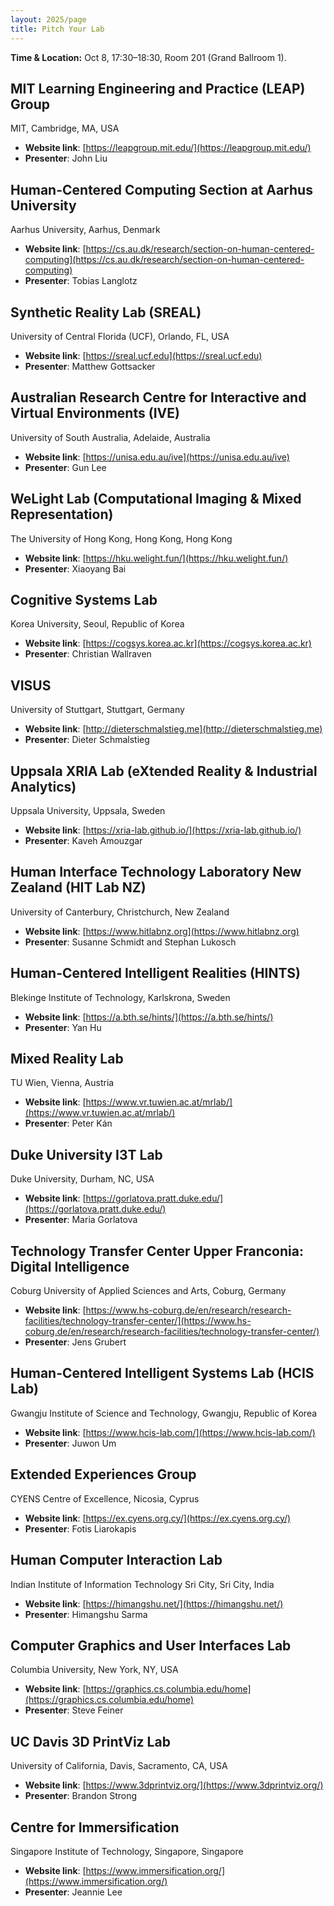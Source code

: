 ```yaml
---
layout: 2025/page
title: Pitch Your Lab
---
```

**Time & Location:** Oct 8, 17:30–18:30, Room 201 (Grand Ballroom 1).

## **MIT Learning Engineering and Practice (LEAP) Group**

MIT, Cambridge, MA, USA

* **Website link**: [https://leapgroup.mit.edu/](https://leapgroup.mit.edu/)
* **Presenter**: John Liu

## **Human-Centered Computing Section at Aarhus University**

Aarhus University, Aarhus, Denmark

* **Website link**: [https://cs.au.dk/research/section-on-human-centered-computing](https://cs.au.dk/research/section-on-human-centered-computing)
* **Presenter**: Tobias Langlotz

## **Synthetic Reality Lab (SREAL)**

University of Central Florida (UCF), Orlando, FL, USA

* **Website link**: [https://sreal.ucf.edu](https://sreal.ucf.edu)
* **Presenter**: Matthew Gottsacker

## **Australian Research Centre for Interactive and Virtual Environments (IVE)**

University of South Australia, Adelaide, Australia

* **Website link**: [https://unisa.edu.au/ive](https://unisa.edu.au/ive)
* **Presenter**: Gun Lee

## **WeLight Lab (Computational Imaging & Mixed Representation)**

The University of Hong Kong, Hong Kong, Hong Kong

* **Website link**: [https://hku.welight.fun/](https://hku.welight.fun/)
* **Presenter**: Xiaoyang Bai

## **Cognitive Systems Lab** 

Korea University, Seoul, Republic of Korea

* **Website link**: [https://cogsys.korea.ac.kr](https://cogsys.korea.ac.kr)
* **Presenter**: Christian Wallraven

## **VISUS**

University of Stuttgart, Stuttgart, Germany

* **Website link**: [http://dieterschmalstieg.me](http://dieterschmalstieg.me)
* **Presenter**: Dieter Schmalstieg

## **Uppsala XRIA Lab (eXtended Reality & Industrial Analytics)**

Uppsala University, Uppsala, Sweden

* **Website link**: [https://xria-lab.github.io/](https://xria-lab.github.io/)
* **Presenter**: Kaveh Amouzgar

## **Human Interface Technology Laboratory New Zealand (HIT Lab NZ)**

University of Canterbury, Christchurch, New Zealand

* **Website link**: [https://www.hitlabnz.org](https://www.hitlabnz.org)
* **Presenter**: Susanne Schmidt and Stephan Lukosch

## **Human-Centered Intelligent Realities (HINTS)** 

Blekinge Institute of Technology, Karlskrona, Sweden

* **Website link**: [https://a.bth.se/hints/](https://a.bth.se/hints/)
* **Presenter**: Yan Hu

## **Mixed Reality Lab**

TU Wien, Vienna, Austria

* **Website link**: [https://www.vr.tuwien.ac.at/mrlab/](https://www.vr.tuwien.ac.at/mrlab/)
* **Presenter**: Peter Kán

## **Duke University I3T Lab**

Duke University, Durham, NC, USA

* **Website link**: [https://gorlatova.pratt.duke.edu/](https://gorlatova.pratt.duke.edu/)
* **Presenter**: Maria Gorlatova

## **Technology Transfer Center Upper Franconia: Digital Intelligence**

Coburg University of Applied Sciences and Arts, Coburg, Germany

* **Website link**: [https://www.hs-coburg.de/en/research/research-facilities/technology-transfer-center/](https://www.hs-coburg.de/en/research/research-facilities/technology-transfer-center/)
* **Presenter**: Jens Grubert

## **Human-Centered Intelligent Systems Lab (HCIS Lab)**

Gwangju Institute of Science and Technology, Gwangju, Republic of Korea

* **Website link**: [https://www.hcis-lab.com/](https://www.hcis-lab.com/)
* **Presenter**: Juwon Um

## **Extended Experiences Group**

CYENS Centre of Excellence, Nicosia, Cyprus

* **Website link**: [https://ex.cyens.org.cy/](https://ex.cyens.org.cy/)
* **Presenter**: Fotis Liarokapis

## **Human Computer Interaction Lab**

Indian Institute of Information Technology Sri City, Sri City, India

* **Website link**: [https://himangshu.net/](https://himangshu.net/)
* **Presenter**: Himangshu Sarma

## **Computer Graphics and User Interfaces Lab**

Columbia University, New York, NY, USA

* **Website link**: [https://graphics.cs.columbia.edu/home](https://graphics.cs.columbia.edu/home)
* **Presenter**: Steve Feiner

## **UC Davis 3D PrintViz Lab**

University of California, Davis, Sacramento, CA, USA

* **Website link**: [https://www.3dprintviz.org/](https://www.3dprintviz.org/)
* **Presenter**: Brandon Strong

## **Centre for Immersification**

Singapore Institute of Technology, Singapore, Singapore

* **Website link**: [https://www.immersification.org/](https://www.immersification.org/)
* **Presenter**: Jeannie Lee
